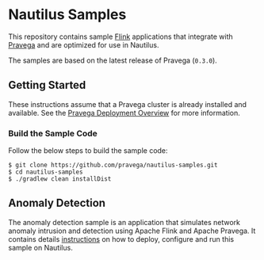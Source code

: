 # Nautilus Samples

This repository contains sample [Flink](https://flink.apache.org/) applications that integrate with [Pravega](http://pravega.io/) and are optimized for use in Nautilus.

The samples are based on the latest release of Pravega (`0.3.0`).

## Getting Started
These instructions assume that a Pravega cluster is already installed and available.  See the [Pravega Deployment Overview](http://pravega.io/docs/v0.3.0/deployment/deployment/) for more information.

### Build the Sample Code

Follow the below steps to build the sample code:

```
$ git clone https://github.com/pravega/nautilus-samples.git
$ cd nautilus-samples
$ ./gradlew clean installDist
```

## Anomaly Detection

The anomaly detection sample is an application that simulates network anomaly intrusion and detection using Apache Flink and Apache Pravega. It contains details [instructions](anomaly-detection) on how to deploy, configure and run this sample on Nautilus.
